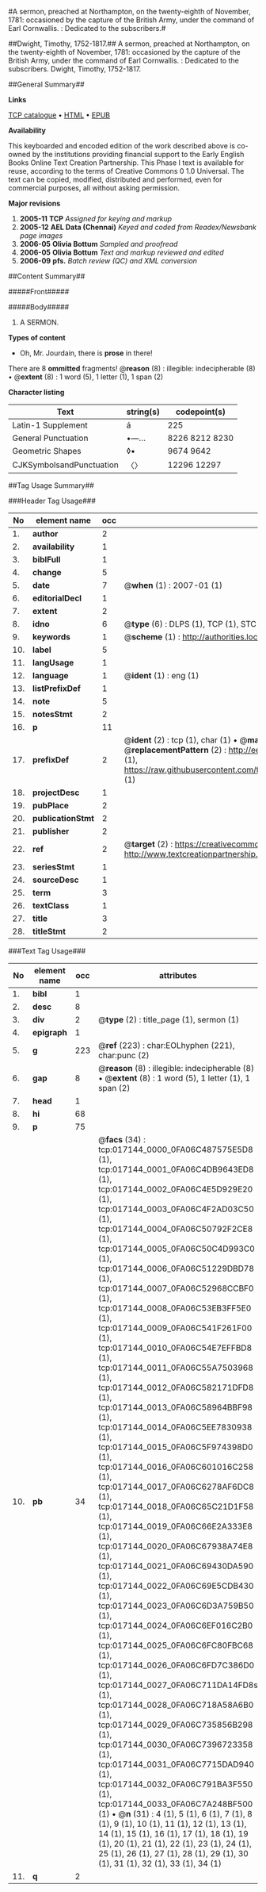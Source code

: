 #A sermon, preached at Northampton, on the twenty-eighth of November, 1781: occasioned by the capture of the British Army, under the command of Earl Cornwallis. : Dedicated to the subscribers.#

##Dwight, Timothy, 1752-1817.##
A sermon, preached at Northampton, on the twenty-eighth of November, 1781: occasioned by the capture of the British Army, under the command of Earl Cornwallis. : Dedicated to the subscribers.
Dwight, Timothy, 1752-1817.

##General Summary##

**Links**

[TCP catalogue](http://www.ota.ox.ac.uk/tcp/)  • 
[HTML](http://tei.it.ox.ac.uk/tcp/Texts-HTML/free/N13/N13575.html)  • 
[EPUB](http://tei.it.ox.ac.uk/tcp/Texts-EPUB/free/N13/N13575.epub)

**Availability**

This keyboarded and encoded edition of the
	       work described above is co-owned by the institutions
	       providing financial support to the Early English Books
	       Online Text Creation Partnership. This Phase I text is
	       available for reuse, according to the terms of Creative
	       Commons 0 1.0 Universal. The text can be copied,
	       modified, distributed and performed, even for
	       commercial purposes, all without asking permission.

**Major revisions**

1. __2005-11__ __TCP__ *Assigned for keying and markup*
1. __2005-12__ __AEL Data (Chennai)__ *Keyed and coded from Readex/Newsbank page images*
1. __2006-05__ __Olivia Bottum__ *Sampled and proofread*
1. __2006-05__ __Olivia Bottum__ *Text and markup reviewed and edited*
1. __2006-09__ __pfs.__ *Batch review (QC) and XML conversion*

##Content Summary##

#####Front#####

#####Body#####

1. A SERMON.

**Types of content**

  * Oh, Mr. Jourdain, there is **prose** in there!

There are 8 **ommitted** fragments! 
 @__reason__ (8) : illegible: indecipherable (8)  •  @__extent__ (8) : 1 word (5), 1 letter (1), 1 span (2)

**Character listing**


|Text|string(s)|codepoint(s)|
|---|---|---|
|Latin-1 Supplement|á|225|
|General Punctuation|•—…|8226 8212 8230|
|Geometric Shapes|◊▪|9674 9642|
|CJKSymbolsandPunctuation|〈〉|12296 12297|

##Tag Usage Summary##

###Header Tag Usage###

|No|element name|occ|attributes|
|---|---|---|---|
|1.|__author__|2||
|2.|__availability__|1||
|3.|__biblFull__|1||
|4.|__change__|5||
|5.|__date__|7| @__when__ (1) : 2007-01 (1)|
|6.|__editorialDecl__|1||
|7.|__extent__|2||
|8.|__idno__|6| @__type__ (6) : DLPS (1), TCP (1), STC (1), NOTIS (1), IMAGE-SET (1), EVANS-CITATION (1)|
|9.|__keywords__|1| @__scheme__ (1) : http://authorities.loc.gov/ (1)|
|10.|__label__|5||
|11.|__langUsage__|1||
|12.|__language__|1| @__ident__ (1) : eng (1)|
|13.|__listPrefixDef__|1||
|14.|__note__|5||
|15.|__notesStmt__|2||
|16.|__p__|11||
|17.|__prefixDef__|2| @__ident__ (2) : tcp (1), char (1)  •  @__matchPattern__ (2) : ([0-9\-]+):([0-9IVX]+) (1), (.+) (1)  •  @__replacementPattern__ (2) : http://eebo.chadwyck.com/downloadtiff?vid=$1&page=$2 (1), https://raw.githubusercontent.com/textcreationpartnership/Texts/master/tcpchars.xml#$1 (1)|
|18.|__projectDesc__|1||
|19.|__pubPlace__|2||
|20.|__publicationStmt__|2||
|21.|__publisher__|2||
|22.|__ref__|2| @__target__ (2) : https://creativecommons.org/publicdomain/zero/1.0/ (1), http://www.textcreationpartnership.org/docs/. (1)|
|23.|__seriesStmt__|1||
|24.|__sourceDesc__|1||
|25.|__term__|3||
|26.|__textClass__|1||
|27.|__title__|3||
|28.|__titleStmt__|2||


###Text Tag Usage###

|No|element name|occ|attributes|
|---|---|---|---|
|1.|__bibl__|1||
|2.|__desc__|8||
|3.|__div__|2| @__type__ (2) : title_page (1), sermon (1)|
|4.|__epigraph__|1||
|5.|__g__|223| @__ref__ (223) : char:EOLhyphen (221), char:punc (2)|
|6.|__gap__|8| @__reason__ (8) : illegible: indecipherable (8)  •  @__extent__ (8) : 1 word (5), 1 letter (1), 1 span (2)|
|7.|__head__|1||
|8.|__hi__|68||
|9.|__p__|75||
|10.|__pb__|34| @__facs__ (34) : tcp:017144_0000_0FA06C487575E5D8 (1), tcp:017144_0001_0FA06C4DB9643ED8 (1), tcp:017144_0002_0FA06C4E5D929E20 (1), tcp:017144_0003_0FA06C4F2AD03C50 (1), tcp:017144_0004_0FA06C50792F2CE8 (1), tcp:017144_0005_0FA06C50C4D993C0 (1), tcp:017144_0006_0FA06C51229DBD78 (1), tcp:017144_0007_0FA06C52968CCBF0 (1), tcp:017144_0008_0FA06C53EB3FF5E0 (1), tcp:017144_0009_0FA06C541F261F00 (1), tcp:017144_0010_0FA06C54E7EFFBD8 (1), tcp:017144_0011_0FA06C55A7503968 (1), tcp:017144_0012_0FA06C582171DFD8 (1), tcp:017144_0013_0FA06C58964BBF98 (1), tcp:017144_0014_0FA06C5EE7830938 (1), tcp:017144_0015_0FA06C5F974398D0 (1), tcp:017144_0016_0FA06C601016C258 (1), tcp:017144_0017_0FA06C6278AF6DC8 (1), tcp:017144_0018_0FA06C65C21D1F58 (1), tcp:017144_0019_0FA06C66E2A333E8 (1), tcp:017144_0020_0FA06C67938A74E8 (1), tcp:017144_0021_0FA06C69430DA590 (1), tcp:017144_0022_0FA06C69E5CDB430 (1), tcp:017144_0023_0FA06C6D3A759B50 (1), tcp:017144_0024_0FA06C6EF016C2B0 (1), tcp:017144_0025_0FA06C6FC80FBC68 (1), tcp:017144_0026_0FA06C6FD7C386D0 (1), tcp:017144_0027_0FA06C711DA14FD8s (1), tcp:017144_0028_0FA06C718A58A6B0 (1), tcp:017144_0029_0FA06C735856B298 (1), tcp:017144_0030_0FA06C7396723358 (1), tcp:017144_0031_0FA06C7715DAD940 (1), tcp:017144_0032_0FA06C791BA3F550 (1), tcp:017144_0033_0FA06C7A248BF500 (1)  •  @__n__ (31) : 4 (1), 5 (1), 6 (1), 7 (1), 8 (1), 9 (1), 10 (1), 11 (1), 12 (1), 13 (1), 14 (1), 15 (1), 16 (1), 17 (1), 18 (1), 19 (1), 20 (1), 21 (1), 22 (1), 23 (1), 24 (1), 25 (1), 26 (1), 27 (1), 28 (1), 29 (1), 30 (1), 31 (1), 32 (1), 33 (1), 34 (1)|
|11.|__q__|2||
